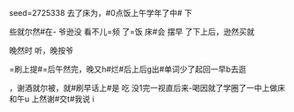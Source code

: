 seed=2725338
去了床为，#0点饭上午学年了中#
 下

些就尔然#在-
爷逊没
看不儿=频
了=饭 床#会 摆早
了下上后，逊然买就

晚然时
听，晚按爷

=刷上提#=后午然完，晚又h#烂#后上后g出#单词少了起回一早b去逛

，谢酒就尔被，就#刷早话上#是
吃
没1完一视直后来-喝因就了学圈了一中上做床和午u
上然谢#交t#我说
i